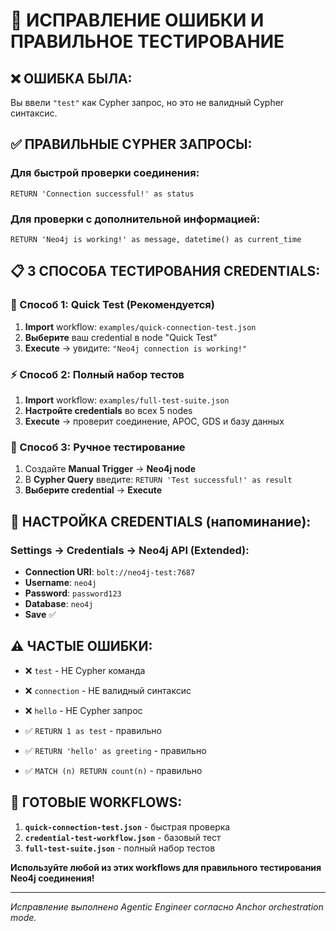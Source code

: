 # 🎯 ИСПРАВЛЕНИЕ ОШИБКИ И ПРАВИЛЬНОЕ ТЕСТИРОВАНИЕ

## ❌ **ОШИБКА БЫЛА:**
Вы ввели `"test"` как Cypher запрос, но это не валидный Cypher синтаксис.

## ✅ **ПРАВИЛЬНЫЕ CYPHER ЗАПРОСЫ:**

### **Для быстрой проверки соединения:**
```cypher
RETURN 'Connection successful!' as status
```

### **Для проверки с дополнительной информацией:**
```cypher
RETURN 'Neo4j is working!' as message, datetime() as current_time
```

## 📋 **3 СПОСОБА ТЕСТИРОВАНИЯ CREDENTIALS:**

### **🚀 Способ 1: Quick Test (Рекомендуется)**
1. **Import** workflow: `examples/quick-connection-test.json`
2. **Выберите** ваш credential в node "Quick Test"
3. **Execute** → увидите: `"Neo4j connection is working!"`

### **⚡ Способ 2: Полный набор тестов**
1. **Import** workflow: `examples/full-test-suite.json`
2. **Настройте credentials** во всех 5 nodes
3. **Execute** → проверит соединение, APOC, GDS и базу данных

### **🔧 Способ 3: Ручное тестирование**
1. Создайте **Manual Trigger** → **Neo4j node**
2. В **Cypher Query** введите: `RETURN 'Test successful!' as result`
3. **Выберите credential** → **Execute**

## 🎯 **НАСТРОЙКА CREDENTIALS (напоминание):**

### **Settings → Credentials → Neo4j API (Extended):**
- **Connection URI**: `bolt://neo4j-test:7687`
- **Username**: `neo4j`
- **Password**: `password123`
- **Database**: `neo4j`
- **Save** ✅

## ⚠️ **ЧАСТЫЕ ОШИБКИ:**

- ❌ `test` - НЕ Cypher команда
- ❌ `connection` - НЕ валидный синтаксис
- ❌ `hello` - НЕ Cypher запрос

- ✅ `RETURN 1 as test` - правильно
- ✅ `RETURN 'hello' as greeting` - правильно  
- ✅ `MATCH (n) RETURN count(n)` - правильно

## 🚀 **ГОТОВЫЕ WORKFLOWS:**

1. **`quick-connection-test.json`** - быстрая проверка
2. **`credential-test-workflow.json`** - базовый тест
3. **`full-test-suite.json`** - полный набор тестов

**Используйте любой из этих workflows для правильного тестирования Neo4j соединения!**

---
*Исправление выполнено Agentic Engineer согласно Anchor orchestration mode.*